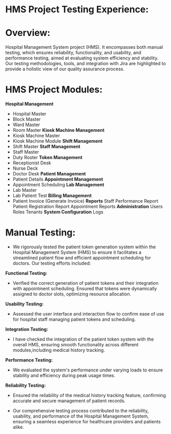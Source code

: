 # HMS Project Testing Experience:
# Overview:
Hospital Management System project (HMS). It encompasses both manual testing, which ensures reliability, functionality, and usability, and performance testing, aimed at evaluating system efficiency and stability. Our testing methodologies, tools, and integration with Jira are highlighted to provide a holistic view of our quality assurance process.
# HMS Project Modules:
**Hospital Management**
* Hospital Master
* Block Master
* Ward Master
* Room Master
**Kiosk Machine Management**
* Kiosk Machine Master
* Kiosk Machine Module
**Shift Management**
* Shift Master
**Staff Management**
* Staff Master
* Duty Roster
**Token Management**
* Receptionist Desk
* Nurse Deck
* Doctor Desk
**Patient Management**
* Patient Details
**Appointment Management**
* Appointment Scheduling
**Lab Management**
* Lab Master
* Lab Patient Test
**Billing Management**
* Patient Invoice (Generate Invoice)
**Reports**
Staff Performance Report
Patient Registration Report
Appointment Reports
**Administration**
Users
Roles
Tenants
**System Configuration**
Logs
# Manual Testing:
* We rigorously tested the patient token generation system within the Hospital Management System (HMS) to ensure it facilitates a streamlined
  patient flow and efficient appointment scheduling for doctors. Our testing efforts included:

**Functional Testing:**<br>
  * Verified the correct generation of patient tokens and their integration with appointment scheduling. Ensured that tokens were dynamically 
  assigned to doctor slots, optimizing resource allocation.
  
**Usability Testing:**<br>
  * Assessed the user interface and interaction flow to confirm ease of use for hospital staff managing patient tokens and scheduling.

**Integration Testing:**<br>
  * I have checked the integration of the patient token system with the overall HMS, ensuring smooth functionality across different modules,including medical history tracking.

**Performance Testing:**<br>
  * We evaluated the system's performance under varying loads to ensure stability and efficiency during peak usage times.

**Reliability Testing:**<br>
  * Ensured the reliability of the medical history tracking feature, confirming accurate and secure management of patient records.
  
  * Our comprehensive testing process contributed to the reliability, usability, and performance of the Hospital Management System, ensuring a 
  seamless experience for healthcare providers and patients alike.




